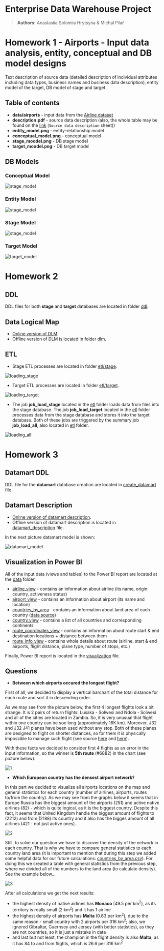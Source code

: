 # Enterprise Data Warehouse Project

> **Authors:** Anastasiia Solomiia Hrytsyna & Michal Pilař

# Homework 1 - Airports - Input data analysis, entity, conceptual and DB model designs

Text description of source data (detailed description of individual attributes including data types, business names and business data description), entity model of the target, DB model of stage and target.

## Table of contents

-  **data/airports** - input data from the [Airline dataset](01/data/airports)
-  **description.pdf** - source data description (also, the whole table may be found on the [link](https://docs.google.com/spreadsheets/d/1cScxtG2dii9vaiXkGowC0mQoljptH3gNJ2PgaUXw2UQ/edit?usp=sharing) (`Source data description` sheet))
-  **entity_model.png** - entity–relationship model
-  **conceptual_model.png** - conceptual model
-  **stage_moodel.png** - DB stage model
-  **target_moodel.png** - DB target model

## DB Models

### Conceptual Model
![stage_model](01/conceptual_model.png)

### Entity Model
![stage_model](01/entity_model.png)

### Stage Model
![stage_model](01/stage_model.png)

### Target Model
![target_model](01/target_model.png)

# Homework 2
## DDL
DDL files for both **stage** and **target** databases are located in folder [ddl](02/ddl). 

## Data Logical Map
- [Online version of DLM](https://docs.google.com/spreadsheets/d/15keaDnY0M-4NTHTN8edKjNP4-NBBxgJ3TnaOgYQfxt4/edit?usp=sharing).
- Offline version of DLM is located in folder [dlm](02/dlm).

## ETL
- Stage ETL processes are located in folder [etl/stage](02/etl/stage).

![loading_stage](02/pictures/loading_stage.png)
- Target ETL processes are located in folder [etl/target](02/etl/target).

![loading_target](02/pictures/loading_target.png)
- The job **job_load_stage** located in the [etl](02/etl) folder loads data from files into the stage database. The job **job_load_target** located in the [etl](02/etl) folder processes data from the stage database and stores it into the target database. Both of these jobs are triggered by the summary job **job_load_all**, also located in [etl](02/etl) folder.

![loading_all](02/pictures/loading_all.png)

# Homework 3
## Datamart DDL
DDL file for the **datamart** database creation are located in [create_datamart](03/create_datamart.sql) file. 

## Datamart Description
- [Online version of datamart description](https://docs.google.com/spreadsheets/d/1nnv86LpwGWcTAm9msNONdS_62Sodc4vy7maayK3u1O8/edit?usp=sharing).
- Offline version of datamart description is located in [datamart_description](03/datamart_description.xlsx) file.

In the next picture datamart model is shown:

![datamart_model](03/datamart_model.png)

## Visualization in Power BI
All of the input data (views and tables) to the Power BI report are located at the [data](03/data) folder.
- [airline_view](03/airline_view.csv) - contains an information about airline (its name, origin country, activeness status)
- [airport_view](03/airport_view.csv) - contains an information about airport (its name and location)
- [countries_by_area](03/countries_by_area.csv) - contains an information about land area of each country ([data source](https://www.downloadexcelfiles.com/wo_en/list-largest-countries-world#google_vignette&gsc.tab=0))
- [country_view](03/country_view.csv) - contains a list of all countries and corresponding continents
- [route_coordinates_view](03/route_coordinates_view.csv) - contains an information about route start & end destination locations + distance between them
- [route_info_view](03/route_info_view.csv) - contains whole details about route (airline, start & end airports, flight distance, plane type, number of stops, etc.)

Finally, Power BI report is located in the [visualization](03/visualization.pbix) file.
## Questions
- **Between which airports occured the longest flight?**

First of all, we decided to display a vertical barchart of the total distance for each route and sort it in descending order.

As we may see from the picture below, the first 4 longest flights look a bit strange. It is 2 pairs of return flights: Lusaka - Solwesi and Ndola - Solwesi and all of the cities are located in Zambia. So, it is very unusual that flight within one country can be soo long (approximately 16K km). Moreover, J32 and J32 J41 planes have been used without any stop. Both of these planes are designed to flight on shorter distances, so for them it is physically impossible to manage such flight (see source [here](https://en.wikipedia.org/wiki/Saab_32_Lansen) and [here](https://en.wikipedia.org/wiki/British_Aerospace_Jetstream)). 

With these facts we decided to consider first 4 flights as an error in the input information, so the winner is **5th route** (#6882) in the chart (see picture below). 

![1](03/pictures/1.png)

- **Which European country has the densest airport network?**

In this part we decided to visualize all airports locations on the map and general statistics for each country (number of airlines, airports, routes to/from the country). As we may see from the graphs below it seems that in Europe Russia has the biggest amount of the airports (251) and active native airlines (82) - which is quite logical, as it is the biggest country. Despite this fact, it seems that United Kingdom handle the biggest amount of flights to (2212) and from (2188) its country and it also has the bigges amount of all airlines (421 - not just active ones).

![2](03/pictures/2.png)

Still, to solve our question we have to discover the density of the network in each country. That is why we have to compare general statistics to each country land area (it is important to mention that during this step we added some helpful data for our future calculations: [countries_by_area.csv](03/countries_by_area.csv)). For doing this we created a table with general statistics from the previous step, where we divided all of the numbers to the land area (to calculate density). See the example below...

![3](03/pictures/3.png)

After all calculations we get the next results:
- the highest density of native airlines has **Monaco** (49.5 per km<sup>2</sup>), as its territory is really small (2 km<sup>2</sup>) and it has 1 airline 
- the highest density of airports has **Malta** (0.63 per km<sup>2</sup>), due to the same reason - small country with 2 airports per 316 km<sup>2</sup>; also, we ignored Gibraltar, Guernsey and Jersey (with better statistics), as they are not countries, so it is just a mistake in data
- and last but not least, the champion in the flight density is also **Malta**, as it has 84 to and from flights, which is 26.6 per 316 km<sup>2</sup>

